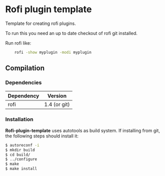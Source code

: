 # Rofi plugin template

Template for creating rofi plugins.

To run this you need an up to date checkout of rofi git installed.

Run rofi like:

```bash
    rofi -show myplugin -modi myplugin 
```

## Compilation

### Dependencies

| Dependency | Version         |
|------------|-----------------|
| rofi 	     | 1.4 (or git)	   |

### Installation

**Rofi-plugin-template** uses autotools as build system. If installing from git, the following steps should install it:

```bash
$ autoreconf -i
$ mkdir build
$ cd build/
$ ../configure
$ make
$ make install
```
